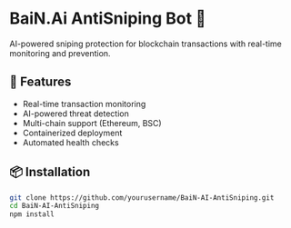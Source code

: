 # BaiN.Ai AntiSniping Bot 🤖

AI-powered sniping protection for blockchain transactions with real-time monitoring and prevention.

## 🚀 Features
- Real-time transaction monitoring
- AI-powered threat detection
- Multi-chain support (Ethereum, BSC)
- Containerized deployment
- Automated health checks

## 📦 Installation

```bash
git clone https://github.com/yourusername/BaiN-AI-AntiSniping.git
cd BaiN-AI-AntiSniping
npm install

